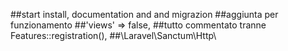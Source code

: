 ##start install, documentation and and migrazion
##aggiunta per funzionamento
##'views' => false,
##tutto commentato tranne Features::registration(),
##\Laravel\Sanctum\Http\
